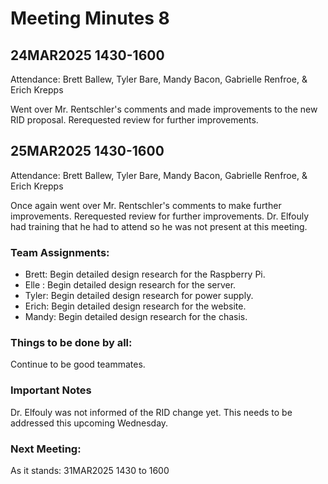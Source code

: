 # Meeting Minutes 8
## 24MAR2025 1430-1600
Attendance: Brett Ballew, Tyler Bare, Mandy Bacon, Gabrielle Renfroe, & Erich Krepps

Went over Mr. Rentschler's comments and made improvements to the new RID proposal. Rerequested review for further improvements. 

## 25MAR2025 1430-1600
Attendance: Brett Ballew, Tyler Bare, Mandy Bacon, Gabrielle Renfroe, & Erich Krepps

Once again went over Mr. Rentschler's comments to make further improvements. Rerequested review for further improvements. Dr. Elfouly had training that he had to attend so he was not present at this meeting.

### Team Assignments:
* Brett: Begin detailed design research for the Raspberry Pi.
* Elle : Begin detailed design research for the server.
* Tyler: Begin detailed design research for power supply.
* Erich: Begin detailed design research for the website.
* Mandy: Begin detailed design research for the chasis.

### Things to be done by all:

Continue to be good teammates.

### Important Notes

Dr. Elfouly was not informed of the RID change yet. This needs to be addressed this upcoming Wednesday.

### Next Meeting:
As it stands: 31MAR2025 1430 to 1600

